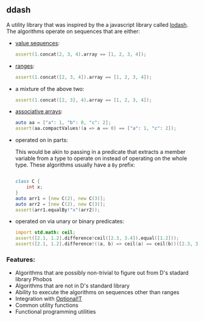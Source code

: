 ## ddash

A utility library that was inspired by the a javascript library called [lodash](https://lodash.com/). The algorithms operate on sequences that are either:

 * [value sequences](https://dlang.org/spec/template.html#variadic-templates):
    ```d
    assert(1.concat(2, 3, 4).array == [1, 2, 3, 4]);
    ```
* [ranges](https://dlang.org/phobos/std_range_primitives.html):
    ```d
    assert(1.concat([2, 3, 4]).array == [1, 2, 3, 4]);
    ```
* a mixture of the above two:
    ```d
    assert(1.concat([2, 3], 4).array == [1, 2, 3, 4]);
    ```
* [associative arrays](https://dlang.org/spec/hash-map.html):
    ```d
    auto aa = ["a": 1, "b": 0, "c": 2];
    assert(aa.compactValues!(a => a == 0) == ["a": 1, "c": 2]);
    ```
* operated on in parts:

    This would be akin to passing in a predicate that extracts a member variable from a type to operate on instead of operating on the whole type. These algorithms usually have a `By` prefix:
    ```d

    class C {
        int x;
    }
    auto arr1 = [new C(2), new C(3)];
    auto arr2 = [new C(2), new C(3)];
    assert(arr1.equalBy!"x"(arr2));
    ```
* operated on via unary or binary predicates:
    ```d
    import std.math: ceil;
    assert([2.1, 1.2].difference!ceil([2.3, 3.4]).equal([1.2]));
    assert([2.1, 1.2].difference!((a, b) => ceil(a) == ceil(b))([2.3, 3.4]).equal([1.2]));
    ```

### Features:
* Algorithms that are possibly non-trivial to figure out from D's stadard library Phobos
* Algorithms that are not in D's standard library
* Ability to execute the algorithms on sequences other than ranges
* Integration with [Optional!T](https://github.com/aliak00/optional)
* Common utility functions
* Functional programming utilities
